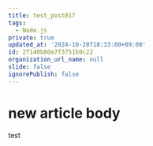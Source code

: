 ```yaml
---
title: test_post017
tags:
  - Node.js
private: true
updated_at: '2024-10-20T18:33:00+09:00'
id: 2f140b80e7f3751b9c22
organization_url_name: null
slide: false
ignorePublish: false
---
```

# new article body
test

